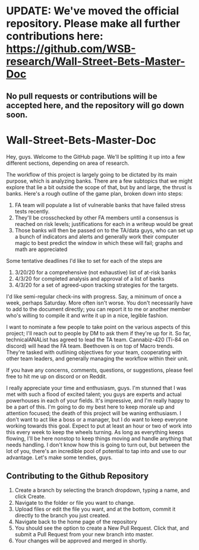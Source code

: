 # UPDATE: We've moved the official repository. Please make all further contributions here: https://github.com/WSB-research/Wall-Street-Bets-Master-Doc

## No pull requests or contributions will be accepted here, and the repository will go down soon.
# Wall-Street-Bets-Master-Doc
Hey, guys. Welcome to the GitHub page. We'll be splitting it up into a few different sections, depending on area of research. 

The workflow of this project is largely going to be dictated by its main purpose, which is analyzing banks. There are a few subtopics that we might explore that lie a bit outside the scope of that, but by and large, the thrust is banks. Here's a rough outline of the game plan, broken down into steps:

1. FA team will populate a list of vulnerable banks that have failed stress tests recently. 
2. They'll be crosschecked by other FA members until a consensus is reached on risk levels; justifications for each in a writeup would be great
3. Those banks will then be passed on to the TA/data guys, who can set up a bunch of indicators and alerts and generally work their computer magic to best predict the window in which these will fail; graphs and math are appreciated


Some tentative deadlines I'd like to set for each of the steps are

1. 3/20/20 for a comprehensive (not exhaustive) list of at-risk banks
2. 4/3/20 for completed analysis and approval of a list of banks
3. 4/3/20 for a set of agreed-upon tracking strategies for the targets. 

I'd like semi-regular check-ins with progress. Say, a minimum of once a week, perhaps Saturday. More often isn't worse. You don't necessarily have to add to the document directly; you can report it to me or another member who's willing to compile it and write it up in a nice, legible fashion. 

I want to nominate a few people to take point on the various aspects of this project; I'll reach out to people by DM to ask them if they're up for it. So far, technicalANAList has agreed to lead the TA team. Cannabiz-420 (Ti-84 on discord) will head the FA team. Beethoven is on top of Macro trends. They're tasked with outlining objectives for your team, cooperating with other team leaders, and generally managing the workflow within their unit. 

If you have any concerns, comments, questions, or suggestions, please feel free to hit me up on discord or on Reddit.

I really appreciate your time and enthusiasm, guys. I'm stunned that I was met with such a flood of excited talent; you guys are experts and actual powerhouses in each of your fields. It's impressive, and I'm really happy to be a part of this. I'm going to do my best here to keep morale up and attention focused; the death of this project will be waning enthusiasm. I don't want to act like a boss or a manager, but I do want to keep everyone working towards this goal. Expect to put at least an hour or two of work into this every week to keep the wheels turning. As long as everything keeps flowing, I'll be here nonstop to keep things moving and handle anything that needs handling. I don't know how this is going to turn out, but between the lot of you, there's an incredible pool of potential to tap into and use to our advantage. Let's make some tendies, guys.

## Contributing to the Github Repository

1. Create a branch by selecting the branch dropdown, typing a name, and click Create. 
2. Navigate to the folder or file you want to change. 
3. Upload files or edit the file you want, and at the bottom, commit it directly to the branch you just created. 
4. Navigate back to the home page of the repository
5. You should see the option to create a New Pull Request. Click that, and submit a Pull Request from your new branch into master. 
6. Your changes will be approved and merged in shortly. 
